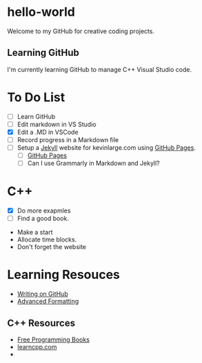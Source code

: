 # hello-world
Welcome to my GitHub for creative coding projects. 
## Learning GitHub
I'm currently learning GitHub to manage C++ Visual Studio code.
# To Do List
- [ ] Learn GitHub
- [ ] Edit markdown in VS Studio
- [x] Edit a .MD in VSCode
- [ ] Record progress in a Markdown file
- [ ] Setup a [Jekyll](https://docs.github.com/en/pages/setting-up-a-github-pages-site-with-jekyll) website for kevinlarge.com using [GitHub Pages](https://docs.github.com/en/pages).
  - [ ] [GitHub Pages](https://pages.github.com/)
  - [ ] Can I use Grammarly in Markdown and Jekyll? 
# C++
- [x] Do more exapmles
- [ ] Find a good book. 
* Make a start
* Allocate time blocks.
* Don't forget the website
# Learning Resouces
* [Writing on GitHub]( https://docs.github.com/en/get-started/writing-on-github/getting-started-with-writing-and-formatting-on-github/quickstart-for-writing-on-github)
* [Advanced Formatting](https://docs.github.com/en/get-started/writing-on-github/working-with-advanced-formatting/organizing-information-with-tables)
## C++ Resources
* [Free Programming Books](https://github.com/EbookFoundation/free-programming-books/blob/main/books/free-programming-books-langs.md#cpp)
* [learncpp.com](https://www.learncpp.com/)
* 
